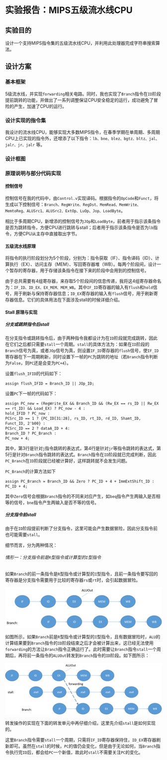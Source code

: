 # 实验报告：MIPS五级流水线CPU

## 实验目的

设计一个支持MIPS指令集的五级流水线CPU，并利用此处理器完成字符串搜索算法。

## 设计方案

### 基本框架

5级流水线，并实现`forwarding`相关电路。同时，我也实现了`Branch`指令在`ID`阶段提前跳转的功能，并做出了一系列调整保证CPU安全稳定的运行，成功避免了冒险的产生，加速了CPU的运行。

### 设计实现的指令集

我设计的流水线CPU，能够实现大多数MIPS指令，在春季学期在单周期、多周期CPU上已实现的指令外，还增添了以下指令：`lb、bne、blez、bgtz、bltz、jal、jalr、jr、jalr` 等。

### 设计框图



### 原理说明与部分代码实现

#### 控制信号

控制信号在我的代码中，由`Control.v`实现译码。根据指令的`OpCode`和`Funct`，将生成以下控制信号：`Branch、RegWrite、RegDst、MemRead、MemWrite、MemtoReg、ALUSrc1、ALUSrc2、ExtOp、LuOp、Jop、LoadByte`。

相比于多周期CPU，新增添的控制信号为`JOp`和`LoadByte`，前者用于指示该条指令是否为跳转指令，方便CPU进行跳转与stall；后者用于指示该条指令是否为`lb`指令，方便CPU从主存中直接取出字节。

#### 五级流水线原理

将指令的执行阶段划分为5个阶段，分别为：指令获取（IF）、指令译码（ID）、计算执行（EX）、访问主存（MEM）、写回寄存器堆（WB）。每两个阶段间，设计一个暂存的寄存器，用于存储该条指令在接下来的阶段中会用到的控制信号。

由于总共需要有4组寄存器，来存取5个阶段间的信息传递，我将这4组寄存器命名为：`IF_ID、ID_EX、EX_MEM、MEM_WB`。其中`IF_ID`寄存器的输入有`flush`和`hold`信号，用于刷新与保持寄存器信息；`ID_EX`寄存器的输入有`flush`信号，用于刷新寄存器信息。它们的具体用法在下面涉及stall的时候详细介绍。

#### Stall 原理与实现

##### 分支或跳转指令后stall

在分支指令或跳转指令后，由于两种指令我都设计为在`ID`阶段就完成跳转，因此在它们之后都只需要`stall`一个周期。`stall`的具体方法为：如果在`ID`阶段的`Branch`信号为真，或者`JOp`信号为真，则设置`IF_ID`寄存器的`flush`信号，使`IF_ID`寄存器在下一周期刷新，同时设置下一帧的`PC`为跳转的地址（若`Branch`指令判断为`False`，则`PC`还是会变为`PC+4`）。

设置`flush_IFID`的代码如下：

~~~assembly
assign flush_IFID = Branch_ID || JOp_ID;
~~~

设置`PC`下一帧的代码如下：

~~~assembly
assign PC_new = (RegWrite_EX && Branch_ID && (Rw_EX == rs_ID || Rw_EX == rt_ID) && Load_EX) ? PC_now - 4 :
hold_IFID ? PC_now :
PCSrc_ID == 1 ? {PC_ID[31:28], rs_ID, rt_ID, rd_ID, Shamt_ID, Funct_ID, 2'b00} :
PCSrc_ID == 2 ? dataA_ID + 4:
Branch_ID ? PC_Branch :
PC_now + 4;      
~~~

其中，第3行是针对`j`指令跳转的表达式，第4行是针对`jr`等指令跳转的表达式，第5行是针对`Branch`指令跳转的表达式。`Branch`指令在`ID`阶段就已完成判断，因此`PC_Branch`在`ID`阶段就已经被计算好，这样跳转就不会发生问题。

`PC_Branch`的计算方法如下

~~~assembly
assign PC_Branch = Branch_ID && Zero ? PC_ID + 4 + ImmExtShift_ID : PC_ID + 4; 
~~~

其中`Zero`信号会根据`Branch`指令的不同来对应产生，如`beq`指令产生两输入是否相等的信号，`bne`指令产生两输入是否不等的信号。

##### 分支指令前stall

由于在`ID`阶段提前判断了分支指令，这里可能会产生数据冒险，因此分支指令前也可能需要`stall`。

细节而言，分为两种情况：

###### 情形一：分支指令前是`R`型指令或计算型的`I`型指令

如果`Branch`的前一条指令是`R`型指令或计算型的`I`型指令，且前一条指令要写回的寄存器是分支指令需要用于比较的寄存器`rs`或`rt`时，会引起数据冒险。

![branch_front_stall](img/branch_front_stall.png)

如图所示，如果`Branch`前是`R`型指令或计算型的`I`型指令，且有数据冒险时，`ALU`的计算结果要到`Branch`指令的`ID`阶段结束之后才会被计算出来，这已经无法使用`forwarding`的方法让`Branch`指令正确运行了。此时需要让`Branch`指令`stall`一个周期后，再将前一条指令的`ALUOut`转发到`Branch`指令的`ID`阶段。如下图所示：

![branch_front_forwarding](img/branch_front_forwarding.png)

转发操作的实现在下面的转发单元中再仔细介绍，这里先介绍`stall`是如何实现的。

这里`Branch`指令需要`stall`一个周期，只需将`IF_ID`寄存器保持住，`ID_EX`寄存器刷新即可。虽然在`stall`的时候，`PC`的值仍会变化，但是由于无论如何，当`Branch`指令执行完`ID`后，都会给`PC`一个新值，故此时`stall`不需要关注`PC`的变化。